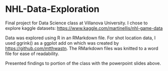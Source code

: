 # NHL-Data-Exploration

Final project for Data Science class at Villanova University. I chose to explore kaggle datasets: https://www.kaggle.com/martinellis/nhl-game-data

Data was explored using R in an RMarkdown file. For shot location data, I used ggrink() as a ggplot add on which was created by https://github.com/mtthwastn. The RMarkdown files was knitted to a word file for ease of readability.

Presented findings to portion of the class with the powerpoint slides above.

